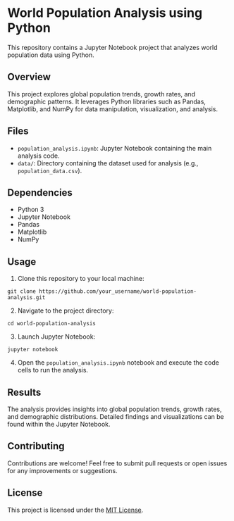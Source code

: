 # World Population Analysis using Python

This repository contains a Jupyter Notebook project that analyzes world population data using Python.

## Overview

This project explores global population trends, growth rates, and demographic patterns. It leverages Python libraries such as Pandas, Matplotlib, and NumPy for data manipulation, visualization, and analysis.

## Files

- `population_analysis.ipynb`: Jupyter Notebook containing the main analysis code.
- `data/`: Directory containing the dataset used for analysis (e.g., `population_data.csv`).

## Dependencies

- Python 3
- Jupyter Notebook
- Pandas
- Matplotlib
- NumPy

## Usage

1. Clone this repository to your local machine:

```
git clone https://github.com/your_username/world-population-analysis.git
```

2. Navigate to the project directory:   

```
cd world-population-analysis
```

3. Launch Jupyter Notebook:

```
jupyter notebook
```

4. Open the `population_analysis.ipynb` notebook and execute the code cells to run the analysis.

## Results

The analysis provides insights into global population trends, growth rates, and demographic distributions. Detailed findings and visualizations can be found within the Jupyter Notebook.

## Contributing

Contributions are welcome! Feel free to submit pull requests or open issues for any improvements or suggestions.

## License

This project is licensed under the [MIT License](LICENSE).
